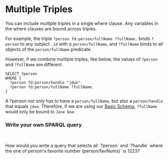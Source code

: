 # Multiple Triples

You can include multiple triples in a single where clause. Any variables in the where clauses are bound across triples.

For example, the triple `?person fd:person/fullName ?fullName.` binds `?person` to any subject `_id` with a `person/fullName`, and `?fullName` binds to all objects of the `person/fullName` predicate.

However, if we combine multiple triples, like below, the values of `?person` and `?fullName` are different.

```sparql
SELECT ?person
WHERE {
  ?person fd:person/handle "jdoe".
  ?person fd:person/fullName ?fullName.
}
```

A ?person not only has to have a `person/fullName`, but also a `person/handle` that equals `jdoe`. Therefore, if we are using our <a href="/docs/getting-started/basic-schema" target="_blank">Basic Schema</a>, `?fullName` would only be bound to `Jane Doe`.

<div class="challenge">
<h3>Write your own SPARQL query</h3>
<br/>
<p>How would you write a query that selects all `?person` and `?handle` where the one of person's favorite number (person/favNums)` is 1223?</p>
</div>
